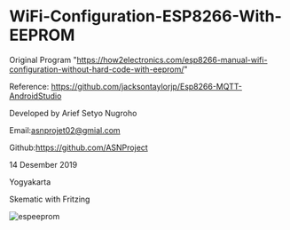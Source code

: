 # WiFi-Configuration-ESP8266-With-EEPROM

                                                                                                                       
 Original Program "https://how2electronics.com/esp8266-manual-wifi-configuration-without-hard-code-with-eeprom/"
 
 Reference: https://github.com/jacksontaylorjp/Esp8266-MQTT-AndroidStudio
 
 Developed by Arief Setyo Nugroho
 
 Email:asnprojet02@gmial.com
 
 Github:https://github.com/ASNProject 
 
 14 Desember 2019
 
 Yogyakarta

Skematic with Fritzing

![espeeprom](https://user-images.githubusercontent.com/49858542/70826194-e21fba80-1e18-11ea-82d3-4739a2745cab.jpg)
